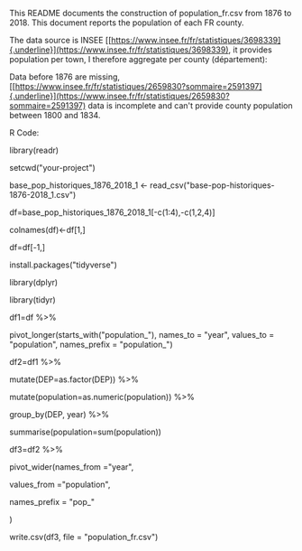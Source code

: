 This README documents the construction of population\_fr.csv from 1876
to 2018. This document reports the population of each FR county.

The data source is INSEE
[[https://www.insee.fr/fr/statistiques/3698339]{.underline}](https://www.insee.fr/fr/statistiques/3698339),
it provides population per town, I therefore aggregate per county
(département):

Data before 1876 are missing,
[[https://www.insee.fr/fr/statistiques/2659830?sommaire=2591397]{.underline}](https://www.insee.fr/fr/statistiques/2659830?sommaire=2591397)
data is incomplete and can't provide county population between 1800 and
1834.

R Code:

library(readr)

setcwd("your-project")

base\_pop\_historiques\_1876\_2018\_1 \<-
read\_csv(\"base-pop-historiques-1876-2018\_1.csv\")

df=base\_pop\_historiques\_1876\_2018\_1\[-c(1:4),-c(1,2,4)\]

colnames(df)\<-df\[1,\]

df=df\[-1,\]

install.packages(\"tidyverse\")

library(dplyr)

library(tidyr)

df1=df %\>%

pivot\_longer(starts\_with(\"population\_\"), names\_to = \"year\",
values\_to = \"population\", names\_prefix = \"population\_\")

df2=df1 %\>%

mutate(DEP=as.factor(DEP)) %\>%

mutate(population=as.numeric(population)) %\>%

group\_by(DEP, year) %\>%

summarise(population=sum(population))

df3=df2 %\>%

pivot\_wider(names\_from =\"year\",

values\_from =\"population\",

names\_prefix = \"pop\_\"

)

write.csv(df3, file = \"population\_fr.csv\")
